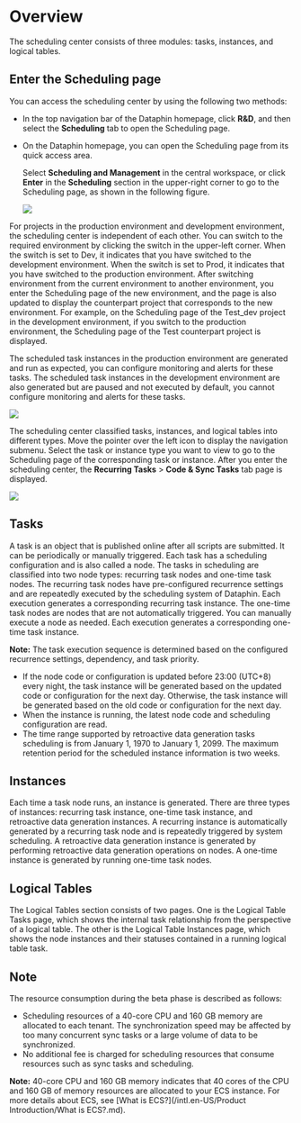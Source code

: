 # Overview

The scheduling center consists of three modules: tasks, instances, and logical tables.

## Enter the Scheduling page

You can access the scheduling center by using the following two methods:

-   In the top navigation bar of the Dataphin homepage, click **R&D**, and then select the **Scheduling** tab to open the Scheduling page.
-   On the Dataphin homepage, you can open the Scheduling page from its quick access area.

    Select **Scheduling and Management** in the central workspace, or click **Enter** in the **Scheduling** section in the upper-right corner to go to the Scheduling page, as shown in the following figure.

    ![](https://static-aliyun-doc.oss-accelerate.aliyuncs.com/assets/img/en-US/4837719851/p40889.png)


For projects in the production environment and development environment, the scheduling center is independent of each other. You can switch to the required environment by clicking the switch in the upper-left corner. When the switch is set to Dev, it indicates that you have switched to the development environment. When the switch is set to Prod, it indicates that you have switched to the production environment. After switching environment from the current environment to another environment, you enter the Scheduling page of the new environment, and the page is also updated to display the counterpart project that corresponds to the new environment. For example, on the Scheduling page of the Test\_dev project in the development environment, if you switch to the production environment, the Scheduling page of the Test counterpart project is displayed.

The scheduled task instances in the production environment are generated and run as expected, you can configure monitoring and alerts for these tasks. The scheduled task instances in the development environment are also generated but are paused and not executed by default, you cannot configure monitoring and alerts for these tasks.

![](https://static-aliyun-doc.oss-accelerate.aliyuncs.com/assets/img/en-US/4837719851/p40886.png)

The scheduling center classified tasks, instances, and logical tables into different types. Move the pointer over the left icon to display the navigation submenu. Select the task or instance type you want to view to go to the Scheduling page of the corresponding task or instance. After you enter the scheduling center, the **Recurring Tasks** \> **Code & Sync Tasks** tab page is displayed.

![](https://static-aliyun-doc.oss-accelerate.aliyuncs.com/assets/img/en-US/9032074851/p40888.png)

## Tasks

A task is an object that is published online after all scripts are submitted. It can be periodically or manually triggered. Each task has a scheduling configuration and is also called a node. The tasks in scheduling are classified into two node types: recurring task nodes and one-time task nodes. The recurring task nodes have pre-configured recurrence settings and are repeatedly executed by the scheduling system of Dataphin. Each execution generates a corresponding recurring task instance. The one-time task nodes are nodes that are not automatically triggered. You can manually execute a node as needed. Each execution generates a corresponding one-time task instance.

**Note:** The task execution sequence is determined based on the configured recurrence settings, dependency, and task priority.

-   If the node code or configuration is updated before 23:00 \(UTC+8\) every night, the task instance will be generated based on the updated code or configuration for the next day. Otherwise, the task instance will be generated based on the old code or configuration for the next day.
-   When the instance is running, the latest node code and scheduling configuration are read.
-   The time range supported by retroactive data generation tasks scheduling is from January 1, 1970 to January 1, 2099. The maximum retention period for the scheduled instance information is two weeks.

## Instances

Each time a task node runs, an instance is generated. There are three types of instances: recurring task instance, one-time task instance, and retroactive data generation instances. A recurring instance is automatically generated by a recurring task node and is repeatedly triggered by system scheduling. A retroactive data generation instance is generated by performing retroactive data generation operations on nodes. A one-time instance is generated by running one-time task nodes.

## Logical Tables

The Logical Tables section consists of two pages. One is the Logical Table Tasks page, which shows the internal task relationship from the perspective of a logical table. The other is the Logical Table Instances page, which shows the node instances and their statuses contained in a running logical table task.

## Note

The resource consumption during the beta phase is described as follows:

-   Scheduling resources of a 40-core CPU and 160 GB memory are allocated to each tenant. The synchronization speed may be affected by too many concurrent sync tasks or a large volume of data to be synchronized.
-   No additional fee is charged for scheduling resources that consume resources such as sync tasks and scheduling.

**Note:** 40-core CPU and 160 GB memory indicates that 40 cores of the CPU and 160 GB of memory resources are allocated to your ECS instance. For more details about ECS, see [What is ECS?](/intl.en-US/Product Introduction/What is ECS?.md).

